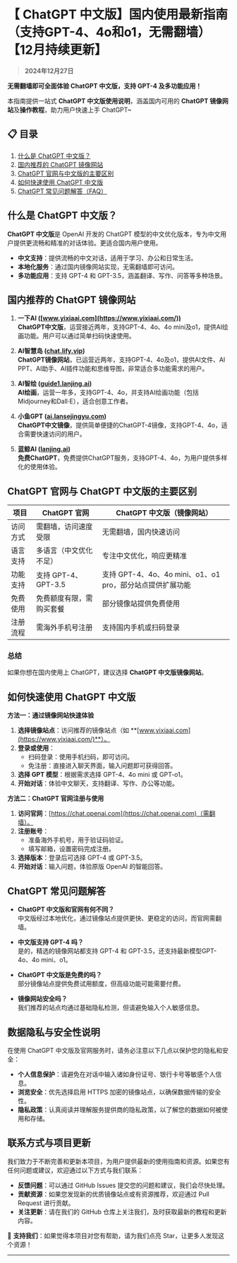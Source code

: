 # 【 ChatGPT 中文版】国内使用最新指南（支持GPT-4、4o和o1，无需翻墙）【12月持续更新】

> **2024年12月27日**

**无需翻墙即可全面体验 ChatGPT 中文版，支持 GPT-4 及多功能应用！**

本指南提供一站式 **ChatGPT 中文版使用说明**，涵盖国内可用的 **ChatGPT 镜像网站**及**操作教程**，助力用户快速上手 ChatGPT~

## 📋 目录

1. [什么是 ChatGPT 中文版？](#什么是-chatgpt-中文版)
2. [国内推荐的 ChatGPT 镜像网站](#国内推荐的-chatgpt-镜像网站)
3. [ChatGPT 官网与中文版的主要区别](#chatgpt-官网与-chatgpt中文版的主要区别)
4. [如何快速使用 ChatGPT 中文版](#如何快速使用-chatgpt-中文版)
5. [ChatGPT 常见问题解答（FAQ）](#chatgpt-常见问题解答)

## 什么是 ChatGPT 中文版？

**ChatGPT 中文版**是 OpenAI 开发的 ChatGPT 模型的中文优化版本，专为中文用户提供更流畅和精准的对话体验。更适合国内用户使用。

- **中文支持**：提供流畅的中文对话，适用于学习、办公和日常生活。
- **本地化服务**：通过国内镜像网站实现，无需翻墙即可访问。
- **多功能应用**：支持 GPT-4 和 GPT-3.5，涵盖翻译、写作、问答等多种场景。

## 国内推荐的 ChatGPT 镜像网站

1. **一下AI ([www.yixiaai.com](https://www.yixiaai.com/))**  
   **ChatGPT中文版**，运营接近两年，支持GPT-4、4o、4o mini及o1，提供AI绘画功能。用户可以通过简单扫码快速使用。

2. **AI智慧岛 ([chat.lify.vip](https://chat.lify.vip/))**  
   **ChatGPT镜像网站**，已运营近两年，支持GPT-4、4o及o1，提供AI文件、AI PPT、AI助手、AI插件功能和思维导图，非常适合多功能需求的用户。

3. **AI智绘 ([guide1.lanjing.ai](https://guide1.lanjing.ai/))**  
   **AI绘画**，运营一年多，支持GPT-4、4o，并支持AI绘画功能（包括Midjourney和Dall·E），适合创意工作者。

4. **小鱼GPT ([ai.lansejingyu.com](https://ai.lansejingyu.com/))**  
   **ChatGPT中文镜像**，提供简单便捷的ChatGPT-4镜像，支持GPT-4、4o，适合需要快速访问的用户。

5. **蓝鲸AI ([lanjing.ai](https://lanjing.ai/))**  
   **免费ChatGPT**，免费提供ChatGPT服务，支持GPT-4、4o，为用户提供多样化的使用体验。

## ChatGPT 官网与 ChatGPT 中文版的主要区别

| 项目         | ChatGPT 官网                      | ChatGPT 中文版（镜像网站）         |
|-------------|---------------------------------|----------------------------------|
| 访问方式     | 需翻墙，访问速度受限               | 无需翻墙，国内快速访问              |
| 语言支持     | 多语言（中文优化不足）             | 专注中文优化，响应更精准             |
| 功能支持     | 支持 GPT-4、GPT-3.5              | 支持 GPT-4、4o、4o mini、o1、o1 pro，部分站点提供扩展功能 |
| 免费使用     | 免费额度有限，需购买套餐            | 部分镜像站提供免费使用                |
| 注册流程     | 需海外手机号注册                   | 支持国内手机或扫码登录            |

### 总结

如果你想在国内使用上 ChatGPT，建议选择 **ChatGPT 中文版镜像网站**。

## 如何快速使用 ChatGPT 中文版

**方法一：通过镜像网站快速体验**

1. **选择镜像站点**：访问推荐的镜像站点（如 **[www.yixiaai.com](https://www.yixiaai.com/)**）。
2. **登录或使用**：
   - 扫码登录：使用手机扫码，即可访问。
   - 免注册：直接进入聊天界面，输入问题即可获得回答。
3. **选择 GPT 模型**：根据需求选择 GPT-4、4o mini 或 GPT-o1。
4. **开始对话**：体验中文聊天，支持翻译、写作、办公等功能。

**方法二：ChatGPT 官网注册与使用**

1. **访问官网**：[https://chat.openai.com](https://chat.openai.com)（需翻墙）。
2. **注册账号**：
   - 准备海外手机号，用于验证码验证。
   - 填写邮箱，设置密码完成注册。
3. **选择版本**：登录后可选择 GPT-4 或 GPT-3.5。
4. **开始对话**：输入问题，体验原版 OpenAI 的智能回答。

## ChatGPT 常见问题解答

- **ChatGPT 中文版和官网有何不同？**  
  中文版经过本地优化，通过镜像站点提供更快、更稳定的访问，而官网需翻墙。

- **中文版支持 GPT-4 吗？**  
  是的，精选的镜像网站都支持 GPT-4 和 GPT-3.5，还支持最新模型GPT-4o、4o mini、o1。

- **ChatGPT 中文版是免费的吗？**  
  部分镜像站点提供免费试用额度，但高级功能可能需要付费。

- **镜像网站安全吗？**  
  我们推荐的站点均通过基础隐私检测，但请避免输入个人敏感信息。

## 数据隐私与安全性说明

在使用 ChatGPT 中文版及官网服务时，请务必注意以下几点以保护您的隐私和安全：

- **个人信息保护**：请避免在对话中输入诸如身份证号、银行卡号等敏感个人信息。
- **浏览安全**：优先选择启用 HTTPS 加密的镜像站点，以确保数据传输的安全性。
- **隐私政策**：认真阅读并理解服务提供商的隐私政策，以了解您的数据如何被使用和存储。

## 联系方式与项目更新

我们致力于不断完善和更新本项目，为用户提供最新的使用指南和资源。如果您有任何问题或建议，欢迎通过以下方式与我们联系：

- **反馈问题**：可以通过 GitHub Issues 提交您的问题和建议，我们会尽快处理。
- **贡献资源**：如果您发现新的优质镜像站点或有资源推荐，欢迎通过 Pull Request 进行贡献。
- **关注更新**：请在我们的 GitHub 仓库上关注我们，及时获取最新的教程和更新内容。

🌟 **支持我们**：如果觉得本项目对您有帮助，请为我们点亮 Star，让更多人发现这个资源！

---
